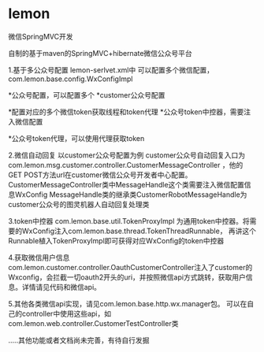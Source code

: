 # lemon
微信SpringMVC开发

自制的基于maven的SpringMVC+hibernate微信公众号平台

1.基于多公众号配置
 lemon-serlvet.xml中 可以配置多个微信配置，com.lemon.base.config.WxConfigImpl
 
*公众号配置，可以配置多个 
*customer公众号配置 
<bean id="customerWxConfig" class="com.lemon.base.config.WxConfigImpl">
	<constructor-arg name="appId" value="wx8181e822a15cdc22"></constructor-arg>
	<constructor-arg name="appsecret" value="6df6fa84c1c360b799928c893e8ac799"></constructor-arg>
	<constructor-arg name="mch_id" value=""></constructor-arg>
	<constructor-arg name="wxzf_key" value=""></constructor-arg>
	<constructor-arg name="notify_url" value=""></constructor-arg>
	<constructor-arg name="token" value="dsaREf3434654fGDShdftgh657ku"></constructor-arg>
	<constructor-arg name="subsribeReplyText" value=""></constructor-arg>
	<property name="tokenProxy" ref="customerTokenProxy"></property>
</bean>

*配置对应的多个微信token获取线程和token代理
*公众号token中控器，需要注入微信配置 
<bean id="customerTokenThreadRunnable" class="com.lemon.base.thread.TokenThreadRunnable">
	<constructor-arg name="wxConfig" ref="customerWxConfig"></constructor-arg>
</bean>

*公众号token代理，可以使用代理获取token 
<bean id="customerTokenProxy" class="com.lemon.base.util.TokenProxyImpl"
	init-method="init">
	<constructor-arg name="tokenThreadRunnable" ref="customerTokenThreadRunnable"></constructor-arg>
</bean>
	
2.微信自动回复 以customer公众号配置为例
customer公众号自动回复入口为com.lemon.msg.customer.controller.CustomerMessageController ，他的GET POST方法url在customer微信公众号开发者中心配置。
CustomerMessageController类中MessageHandle这个类需要注入微信配置信息WxConfig
MessageHandle类的继承类CustomerRobotMessageHandle为customer公众号的图灵机器人自动回复处理类

3.token中控器
com.lemon.base.util.TokenProxyImpl 为通用token中控器。将需要的WxConfig注入com.lemon.base.thread.TokenThreadRunnable，
再讲这个Runnable植入TokenProxyImpl即可获得对应WxConfig的token中控器

4.获取微信用户信息
 com.lemon.customer.controller.OauthCustomerController注入了customer的Wxconfig，会拦截一切oauth2开头的uri，并按照微信api方式跳转，获取用户信息。详情请见代码和微信api。
 
 5.其他各类微信api实现，请见com.lemon.base.http.wx.manager包。
 可以在自己的controller中使用这些api，如com.lemon.web.controller.CustomerTestController类
 
 .....其他功能或者文档尚未完善，有待自行发掘



